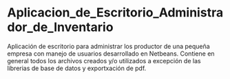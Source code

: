 # Aplicacion_de_Escritorio_Administrador_de_Inventario
Aplicación de escritorio para administrar los productor de una pequeña empresa con manejo de usuarios desarrollado en Netbeans.
Contiene en general todos los archivos creados y/o utilizados a excepción de las librerias de base de datos y  exportxación de pdf.
